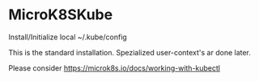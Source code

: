 # MicroK8SKube

Install/Initialize local ~/.kube/config

This is the standard installation.
Spezialized user-context's ar done later.

Please consider https://microk8s.io/docs/working-with-kubectl
